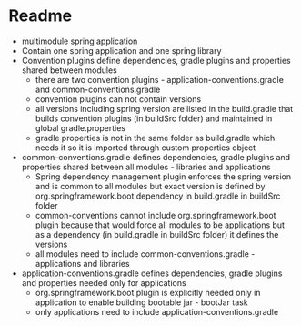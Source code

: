 # Readme

* multimodule spring application
* Contain one spring application and one spring library
* Convention plugins define dependencies, gradle plugins and properties shared between modules
  * there are two convention plugins - application-conventions.gradle and common-conventions.gradle
  * convention plugins can not contain versions
  * all versions including spring version are listed in the build.gradle that builds convention plugins (in buildSrc folder) and maintained in global gradle.properties
  * gradle properties is not in the same folder as build.gradle which needs it so it is imported through custom properties object
* common-conventions.gradle defines dependencies, gradle plugins and properties shared between all modules - libraries and applications
  * Spring dependency management plugin enforces the spring version and is common to all modules but exact version is defined by org.springframework.boot dependency in build.gradle in buildSrc folder 
  * common-conventions cannot include org.springframework.boot plugin because that would force all modules to be applications but as a dependency (in build.gradle in buildSrc folder) it defines the versions
  * all modules need to include common-conventions.gradle - applications and libraries
* application-conventions.gradle defines dependencies, gradle plugins and properties needed only for applications
  * org.springframework.boot plugin is explicitly needed only in application to enable building bootable jar - bootJar task
  * only applications need to include application-conventions.gradle
